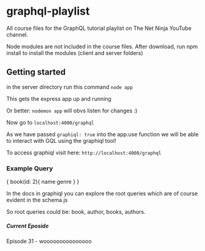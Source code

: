 # graphql-playlist
All course files for the GraphQL tutorial playlist on The Net Ninja YouTube channel.

Node modules are not included in the course files. After download, run npm install to install the modules (client and server folders)


## Getting started

in the server directory run this command `node app`

This gets the express app up and running 

Or better: `nodemon app` will obvs listen for changes :)

Now go to `localhost:4000/graphql`

As we have passed `graphiql: true` into the app.use function we will be able to interact with GQL using the graphiql tool!

To access graphiql visit here: `http://localhost:4000/graphql`



### Example Query

{
	book(id: 2){
    name 
    genre
  }
}


In the docs in graphiql you can explore the root queries which are of course evident in the schema.js

So root queries could be: book, author, books, authors.


##### Current Eposide

Episode 31 - wooooooooooooooo
